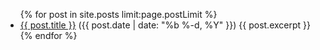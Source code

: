 <ul class="post-list">
    {% for post in site.posts limit:page.postLimit %}
        <li>
            <a href="{{ post.url }}">{{ post.title }}</a>
            <span class="post-date">({{ post.date | date: "%b %-d, %Y" }})</span>
            {{ post.excerpt }}
        </li>
    {% endfor %}
</ul>
